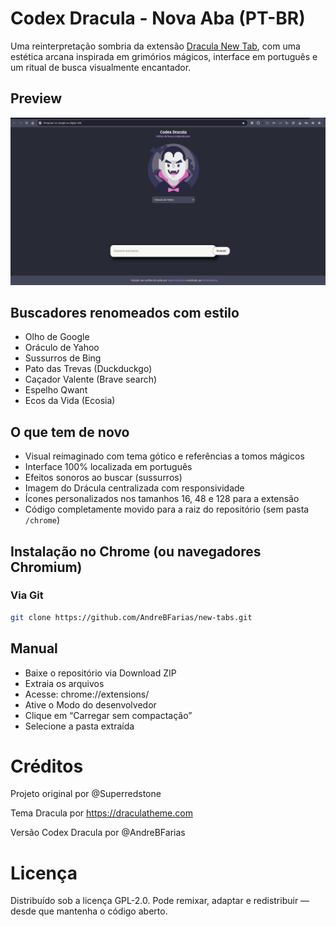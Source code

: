 # Codex Dracula - Nova Aba (PT-BR)

Uma reinterpretação sombria da extensão [Dracula New Tab](https://github.com/dracula/new-tabs), com uma estética arcana inspirada em grimórios mágicos, interface em português e um ritual de busca visualmente encantador.

## Preview

![preview](screenshot.png)

## Buscadores renomeados com estilo

- Olho de Google
- Oráculo de Yahoo
- Sussurros de Bing
- Pato das Trevas (Duckduckgo)
- Caçador Valente (Brave search)
- Espelho Qwant
- Ecos da Vida (Ecosia)

## O que tem de novo

- Visual reimaginado com tema gótico e referências a tomos mágicos
- Interface 100% localizada em português
- Efeitos sonoros ao buscar (sussurros)
- Imagem do Drácula centralizada com responsividade
- Ícones personalizados nos tamanhos 16, 48 e 128 para a extensão
- Código completamente movido para a raiz do repositório (sem pasta `/chrome`)

## Instalação no Chrome (ou navegadores Chromium)

### Via Git

```bash
git clone https://github.com/AndreBFarias/new-tabs.git
```

## Manual
- Baixe o repositório via Download ZIP
- Extraia os arquivos
- Acesse: chrome://extensions/
- Ative o Modo do desenvolvedor
- Clique em “Carregar sem compactação”
- Selecione a pasta extraída

# Créditos
Projeto original por @Superredstone

Tema Dracula por https://draculatheme.com

Versão Codex Dracula por @AndreBFarias

# Licença
Distribuído sob a licença GPL-2.0. Pode remixar, adaptar e redistribuir — desde que mantenha o código aberto.
